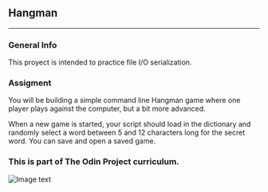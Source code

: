## Hangman
***
### General Info

This proyect is intended to practice file I/O serialization.

### Assigment
You will be building a simple command line Hangman game where one player plays against the computer, but a bit more advanced.

When a new game is started, your script should load in the dictionary and randomly select a word between 5 and 12 characters long for the secret word. 
You can save and open a saved game.

### This is part of The Odin Project curriculum.
![Image text](https://www.theodinproject.com/assets/odin-logo-2d729f16279e9fc3b58ce847eacf07f883bdfc95eb23bb5064ed59d36ef551d6.svg)
